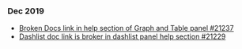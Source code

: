 

### Dec 2019
* [Broken Docs link in help section of Graph and Table panel #21237](https://github.com/grafana/grafana/issues/21237)
* [Dashlist doc link is broker in dashlist panel help section #21229](https://github.com/grafana/grafana/issues/21229)
